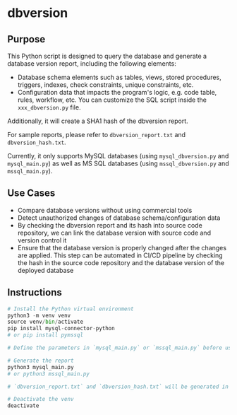 # dbversion

## Purpose

This Python script is designed to query the database and generate a database version report, including the following elements:

* Database schema elements such as tables, views, stored procedures, triggers, indexes, check constraints, unique constraints, etc.
* Configuration data that impacts the program's logic, e.g. code table, rules, workflow, etc. You can customize the SQL script inside the `xxx_dbversion.py` file.

Additionally, it will create a SHA1 hash of the dbversion report.

For sample reports, please refer to `dbversion_report.txt` and `dbversion_hash.txt`.

Currently, it only supports MySQL databases (using `mysql_dbversion.py` and `mysql_main.py`) as well as MS SQL databases (using `mssql_dbversion.py` and `mssql_main.py`).

## Use Cases

* Compare database versions without using commercial tools
* Detect unauthorized changes of database schema/configuration data
* By checking the dbversion report and its hash into source code repository, we can link the database version with source code and version control it
* Ensure that the database version is properly changed after the changes are applied. This step can be automated in CI/CD pipeline by checking the hash in the source code repository and the database version of the deployed database
 
## Instructions
```python 
# Install the Python virtual environment
python3 -m venv venv
source venv/bin/activate
pip install mysql-connector-python
# or pip install pymssql

# Define the parameters in `mysql_main.py` or `mssql_main.py` before use

# Generate the report
python3 mysql_main.py
# or python3 mssql_main.py

# `dbversion_report.txt` and `dbversion_hash.txt` will be generated in the current folder

# Deactivate the venv
deactivate
```
 

